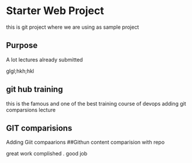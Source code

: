 # Starter Web Project


this is git project where we are using as sample project

## Purpose
A lot lectures already submitted

glgl;hkh;hkl

## git hub training
 this is the famous and one of the best training course of devops
 adding git comparsions lecture
 ## GIT comparisions
 Adding Giit compaarions
 ##Githun content
 comparision with repo
 
 great work complished . good job